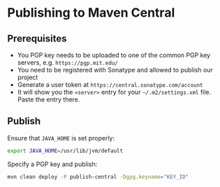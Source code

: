 # Publishing to Maven Central

## Prerequisites

- You PGP key needs to be uploaded to one of the common PGP key servers, e.g.
  `https://pgp.mit.edu/`
- You need to be registered with Sonatype and allowed to publish our project
- Generate a user token at `https://central.sonatype.com/account`
- It will show you the `<server>` entry for your `~/.m2/settings.xml` file. Paste the entry there.


## Publish

Ensure that `JAVA_HOME` is set properly:

```bash
export JAVA_HOME=/usr/lib/jvm/default
```

Specify a PGP key and publish:

```bash
mvn clean deploy -P publish-central -Dgpg.keyname="KEY_ID"
```
